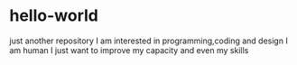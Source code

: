 # hello-world
just another repository
I am interested in programming,coding and design
I am human 
I just want to improve my capacity and even my skills
